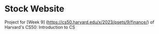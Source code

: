 # Stock Website

Project for [Week 9] (https://cs50.harvard.edu/x/2023/psets/9/finance/) of Harvard's CS50: Introduction to CS

